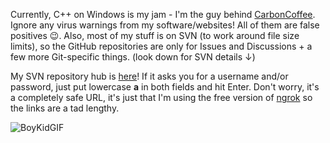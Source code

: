 Currently, C++ on Windows is my jam - I'm the guy behind [CarbonCoffee](https://github.com/carcof). Ignore any virus warnings from my software/websites! All of them are false positives 😉. Also, most of my stuff is on SVN (to work around file size limits), so the GitHub repositories are only for Issues and Discussions + a few more Git-specific things. (look down for SVN details ↓)

My SVN repository hub is [here](https://Public:a@e13c-2601-647-6300-6380-e825-ba3a-4ef-b41f.ngrok.io)! If it asks you for a username and/or password, just put lowercase **a** in both fields and hit Enter. Don't worry, it's a completely safe URL, it's just that I'm using the free version of [ngrok](https://ngrok.com/) so the links are a tad lengthy.

![BoyKidGIF](https://user-images.githubusercontent.com/70416002/147379155-91a56678-5b4b-43ce-9214-bb75e65b1f58.gif)
